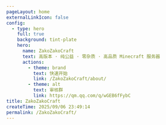 ```yaml
---
pageLayout: home
externalLinkIcon: false
config:
  - type: hero
    full: true
    background: tint-plate
    hero:
      name: ZakoZakoCraft
      text: 高版本 · 纯公益 · 零杂质 · 高品质 Minecraft 服务器
      actions:
        - theme: brand
          text: 快速开始
          link: /ZakoZakoCraft/about/
        - theme: alt
          text: 审核群
          link: https://qm.qq.com/q/wGEB6fFybC
title: ZakoZakoCraft
createTime: 2025/09/06 23:49:14
permalink: /ZakoZakoCraft/
---
```

